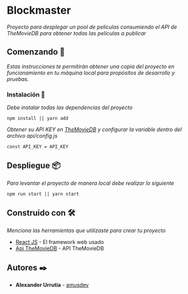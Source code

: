 # Blockmaster

_Proyecto para desplegar un pool de películas consumiendo el API de TheMovieDB para obtener todas las películas a publicar_

## Comenzando 🚀

_Estas instrucciones te permitirán obtener una copia del proyecto en funcionamiento en tu máquina local para propósitos de desarrollo y pruebas._

### Instalación 🔧

_Debe instalar todas las dependencias del proyecto_

```
npm install || yarn add
```

_Obtener su API KEY en [TheMovieDB](https://developers.themoviedb.org/3) y configurar la variable dentro del archivo api/config.js_

```
const API_KEY = API_KEY
```

## Despliegue 📦

_Para levantar el proyecto de manera local debe realizar lo siguiente_

```
npm run start || yarn start
```

## Construido con 🛠️

_Menciona las herramientas que utilizaste para crear tu proyecto_

- [React JS](https://es.reactjs.org/) - El framework web usado
- [Api TheMovieDB](https://developers.themoviedb.org/3) - API TheMovieDB

## Autores ✒️

- **Alexander Urrutia** - [amusdev](https://github.com/mts4)
